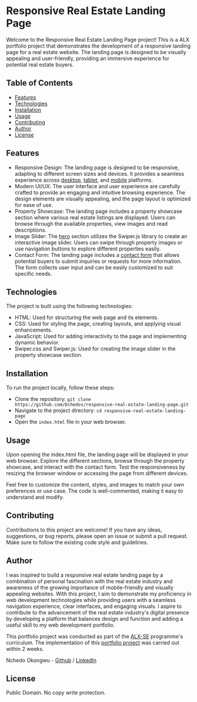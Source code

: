 # Responsive Real Estate Landing Page
Welcome to the Responsive Real Estate Landing Page project! This is a ALX portfolio project that demonstrates the development of a responsive landing page for a real estate website. The landing page is designed to be visually appealing and user-friendly, providing an immersive experience for potential real estate buyers.

## Table of Contents
* [Features](#features)
* [Technologies](#technologies)
* [Installation](#installation)
* [Usage](#usage)
* [Contributing](#contributing)
* [Author](#author)
* [License](#license)

## Features
* Responsive Design: The landing page is designed to be responsive, adapting to different screen sizes and devices. It provides a seamless experience across [desktop](https://github.com/Dchedos/responsive-real-estate-landing-page/blob/main/assets/desktop.png), [tablet](https://github.com/Dchedos/responsive-real-estate-landing-page/blob/main/assets/tablet.png), and [mobile]() platforms.
* Modern UI/UX: The user interface and user experience are carefully crafted to provide an engaging and intuitive browsing experience. The design elements are visually appealing, and the page layout is optimized for ease of use.
* Property Showcase: The landing page includes a property showcase section where various real estate listings are displayed. Users can browse through the available properties, view images and read descriptions.
* Image Slider: The [hero](https://github.com/Dchedos/responsive-real-estate-landing-page/blob/main/assets/hero.png) section utilizes the Swiper.js library to create an interactive image slider. Users can swipe through property images or use navigation buttons to explore different properties easily.
* Contact Form: The landing page includes a [contact form]() that allows potential buyers to submit inquiries or requests for more information. The form collects user input and can be easily customized to suit specific needs.

## Technologies
The project is built using the following technologies:
* HTML: Used for structuring the web page and its elements.
* CSS: Used for styling the page, creating layouts, and applying visual enhancements.
* JavaScript: Used for adding interactivity to the page and implementing dynamic behavior.
* Swiper.css and Swiper.js: Used for creating the image slider in the property showcase section.

## Installation
To run the project locally, follow these steps:
* Clone the repository: `git clone https://github.com/Dchedos/responsive-real-estate-landing-page.git`
* Navigate to the project directory: `cd responsive-real-estate-landing-page`
* Open the `index.html` file in your web browser.

## Usage
Upon opening the index.html file, the landing page will be displayed in your web browser. Explore the different sections, browse through the property showcase, and interact with the contact form. Test the responsiveness by resizing the browser window or accessing the page from different devices.

Feel free to customize the content, styles, and images to match your own preferences or use case. The code is well-commented, making it easy to understand and modify.

## Contributing
Contributions to this project are welcome! If you have any ideas, suggestions, or bug reports, please open an issue or submit a pull request. Make sure to follow the existing code style and guidelines.

## Author
I was inspired to build a responsive real estate landing page by a combination of personal fascination with the real estate industry and awareness of the growing importance of mobile-friendly and visually appealing websites. With this project, I aim to demonstrate my proficiency in web development technologies while providing users with a seamless navigation experience, clear interfaces, and engaging visuals. I aspire to contribute to the advancement of the real estate industry's digital presence by developing a platform that balances design and function and adding a useful skill to my web development portfolio.

This portfolio project was conducted as part of the [ALX-SE](https://www.alxafrica.com/) programme's curriculum. The implementation of this [portfolio project](https://github.com/Dchedos/responsive-real-estate-landing-page) was carried out within 2 weeks.

Nchedo Okongwu - [Github](https://github.com/Dchedos) / [LinkedIn](https://www.linkedin.com/in/nchedo-okongwu-3b5a1681)

## License
Public Domain. No copy write protection.
